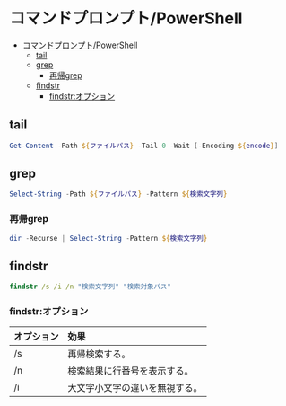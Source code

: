 # コマンドプロンプト/PowerShell

- [コマンドプロンプト/PowerShell](#コマンドプロンプトpowershell)
  - [tail](#tail)
  - [grep](#grep)
    - [再帰grep](#再帰grep)
  - [findstr](#findstr)
    - [findstr:オプション](#findstrオプション)

## tail

``` powershell
Get-Content -Path ${ファイルパス} -Tail 0 -Wait [-Encoding ${encode}]
```

## grep

``` powershell
Select-String -Path ${ファイルパス} -Pattern ${検索文字列}
```

### 再帰grep

``` powershell
dir -Recurse | Select-String -Pattern ${検索文字列}
```

## findstr

``` cmd
findstr /s /i /n "検索文字列" "検索対象パス"
```

### findstr:オプション

| オプション | 効果 |
| :------  | :-- |
| /s       | 再帰検索する。 |
| /n       | 検索結果に行番号を表示する。 |
| /i       | 大文字小文字の違いを無視する。 |

